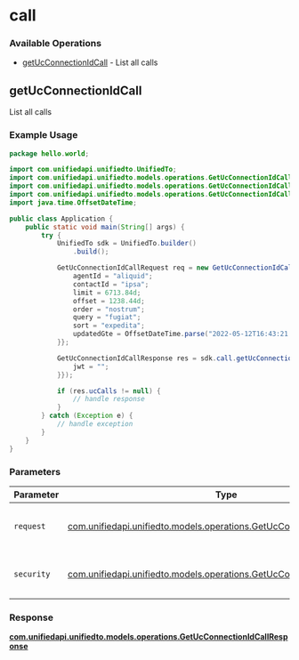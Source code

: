 # call

### Available Operations

* [getUcConnectionIdCall](#getucconnectionidcall) - List all calls

## getUcConnectionIdCall

List all calls

### Example Usage

```java
package hello.world;

import com.unifiedapi.unifiedto.UnifiedTo;
import com.unifiedapi.unifiedto.models.operations.GetUcConnectionIdCallRequest;
import com.unifiedapi.unifiedto.models.operations.GetUcConnectionIdCallResponse;
import com.unifiedapi.unifiedto.models.operations.GetUcConnectionIdCallSecurity;
import java.time.OffsetDateTime;

public class Application {
    public static void main(String[] args) {
        try {
            UnifiedTo sdk = UnifiedTo.builder()
                .build();

            GetUcConnectionIdCallRequest req = new GetUcConnectionIdCallRequest("consectetur") {{
                agentId = "aliquid";
                contactId = "ipsa";
                limit = 6713.84d;
                offset = 1238.44d;
                order = "nostrum";
                query = "fugiat";
                sort = "expedita";
                updatedGte = OffsetDateTime.parse("2022-05-12T16:43:21.506Z");
            }};            

            GetUcConnectionIdCallResponse res = sdk.call.getUcConnectionIdCall(req, new GetUcConnectionIdCallSecurity("suscipit") {{
                jwt = "";
            }});

            if (res.ucCalls != null) {
                // handle response
            }
        } catch (Exception e) {
            // handle exception
        }
    }
}
```

### Parameters

| Parameter                                                                                                                            | Type                                                                                                                                 | Required                                                                                                                             | Description                                                                                                                          |
| ------------------------------------------------------------------------------------------------------------------------------------ | ------------------------------------------------------------------------------------------------------------------------------------ | ------------------------------------------------------------------------------------------------------------------------------------ | ------------------------------------------------------------------------------------------------------------------------------------ |
| `request`                                                                                                                            | [com.unifiedapi.unifiedto.models.operations.GetUcConnectionIdCallRequest](../../models/operations/GetUcConnectionIdCallRequest.md)   | :heavy_check_mark:                                                                                                                   | The request object to use for the request.                                                                                           |
| `security`                                                                                                                           | [com.unifiedapi.unifiedto.models.operations.GetUcConnectionIdCallSecurity](../../models/operations/GetUcConnectionIdCallSecurity.md) | :heavy_check_mark:                                                                                                                   | The security requirements to use for the request.                                                                                    |


### Response

**[com.unifiedapi.unifiedto.models.operations.GetUcConnectionIdCallResponse](../../models/operations/GetUcConnectionIdCallResponse.md)**

